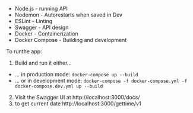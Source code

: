 
* Node.js - running API
* Nodemon - Autorestarts when saved in Dev
* ESLint - Linting
* Swagger - API design
* Docker - Containerization
* Docker Compose - Building and development

To runthe app:
1. Build and run it either...
  * ... in production mode: `docker-compose up --build`
  * ... or in development mode: `docker-compose -f docker-compose.yml -f docker-compose.dev.yml up --build`
2. Visit the Swagger UI at http://localhost:3000/docs/
3. to get current date http://localhost:3000/gettime/v1

